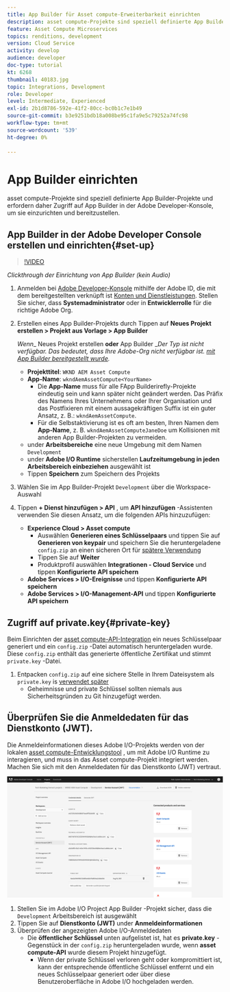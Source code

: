 ```yaml
---
title: App Builder für Asset compute-Erweiterbarkeit einrichten
description: asset compute-Projekte sind speziell definierte App Builder-Projekte und erfordern daher Zugriff auf App Builder in der Adobe Developer-Konsole, um sie einzurichten und bereitzustellen.
feature: Asset Compute Microservices
topics: renditions, development
version: Cloud Service
activity: develop
audience: developer
doc-type: tutorial
kt: 6268
thumbnail: 40183.jpg
topic: Integrations, Development
role: Developer
level: Intermediate, Experienced
exl-id: 2b1d8786-592e-41f2-80cc-bc0b1c7e1b49
source-git-commit: b3e9251bdb18a008be95c1fa9e5c79252a74fc98
workflow-type: tm+mt
source-wordcount: '539'
ht-degree: 0%

---
```


# App Builder einrichten

asset compute-Projekte sind speziell definierte App Builder-Projekte und erfordern daher Zugriff auf App Builder in der Adobe Developer-Konsole, um sie einzurichten und bereitzustellen.

## App Builder in der Adobe Developer Console erstellen und einrichten{#set-up}

>[!VIDEO](https://video.tv.adobe.com/v/40183?quality=12&learn=on)

_Clickthrough der Einrichtung von App Builder (kein Audio)_

1. Anmelden bei [Adobe Developer-Konsole](https://console.adobe.io) mithilfe der Adobe ID, die mit dem bereitgestellten verknüpft ist [Konten und Dienstleistungen](./accounts-and-services.md). Stellen Sie sicher, dass __Systemadministrator__ oder in __Entwicklerrolle__ für die richtige Adobe Org.
1. Erstellen eines App Builder-Projekts durch Tippen auf __Neues Projekt erstellen > Projekt aus Vorlage > App Builder__

   _Wenn__ Neues Projekt erstellen __oder__ App Builder __Der Typ ist nicht verfügbar. Das bedeutet, dass Ihre Adobe-Org nicht verfügbar ist. [mit App Builder bereitgestellt wurde](#request-adobe-project-app-builder)._

   + __Projekttitel__: `WKND AEM Asset Compute`
   + __App-Name__: `wkndAemAssetCompute<YourName>`
      + Die __App-Name__ muss für alle FApp Builderirefly-Projekte eindeutig sein und kann später nicht geändert werden. Das Präfix des Namens Ihres Unternehmens oder Ihrer Organisation und das Postfixieren mit einem aussagekräftigen Suffix ist ein guter Ansatz, z. B.: `wkndAemAssetCompute`.
      + Für die Selbstaktivierung ist es oft am besten, Ihren Namen dem __App-Name__, z. B. `wkndAemAssetComputeJaneDoe` um Kollisionen mit anderen App Builder-Projekten zu vermeiden.
   + under __Arbeitsbereiche__ eine neue Umgebung mit dem Namen `Development`
   + under __Adobe I/O Runtime__ sicherstellen __Laufzeitumgebung in jeden Arbeitsbereich einbeziehen__ ausgewählt ist
   + Tippen __Speichern__ zum Speichern des Projekts
1. Wählen Sie im App Builder-Projekt `Development` über die Workspace-Auswahl
1. Tippen __+ Dienst hinzufügen > API__ , um __API hinzufügen__ -Assistenten verwenden Sie diesen Ansatz, um die folgenden APIs hinzuzufügen:

   + __Experience Cloud > Asset compute__
      + Auswählen __Generieren eines Schlüsselpaars__ und tippen Sie auf __Generieren von keypair__ und speichern Sie die heruntergeladene `config.zip` an einen sicheren Ort für [spätere Verwendung](#private-key)
      + Tippen Sie auf __Weiter__
      + Produktprofil auswählen __Integrationen - Cloud Service__ und tippen __Konfigurierte API speichern__
   + __Adobe Services > I/O-Ereignisse__ und tippen __Konfigurierte API speichern__
   + __Adobe Services > I/O-Management-API__ und tippen __Konfigurierte API speichern__

## Zugriff auf private.key{#private-key}

Beim Einrichten der [asset compute-API-Integration](#set-up) ein neues Schlüsselpaar generiert und ein `config.zip` -Datei automatisch heruntergeladen wurde. Diese `config.zip` enthält das generierte öffentliche Zertifikat und stimmt `private.key` -Datei.

1. Entpacken `config.zip` auf eine sichere Stelle in Ihrem Dateisystem als `private.key` is [verwendet später](../develop/environment-variables.md)
   + Geheimnisse und private Schlüssel sollten niemals aus Sicherheitsgründen zu Git hinzugefügt werden.

## Überprüfen Sie die Anmeldedaten für das Dienstkonto (JWT).

Die Anmeldeinformationen dieses Adobe I/O-Projekts werden von der lokalen [asset compute-Entwicklungstool](../develop/development-tool.md) , um mit Adobe I/O Runtime zu interagieren, und muss in das Asset compute-Projekt integriert werden. Machen Sie sich mit den Anmeldedaten für das Dienstkonto (JWT) vertraut.

![Kontoanmeldeinformationen für Adobe Developer Service](./assets/app-builder/service-account.png)

1. Stellen Sie im Adobe I/O Project App Builder -Projekt sicher, dass die `Development` Arbeitsbereich ist ausgewählt
1. Tippen Sie auf __Dienstkonto (JWT)__ under __Anmeldeinformationen__
1. Überprüfen der angezeigten Adobe I/O-Anmeldedaten
   + Die __öffentlicher Schlüssel__ unten aufgelistet ist, hat es __private.key__ -Gegenstück in der `config.zip` heruntergeladen wurde, wenn __asset compute-API__ wurde diesem Projekt hinzugefügt.
      + Wenn der private Schlüssel verloren geht oder kompromittiert ist, kann der entsprechende öffentliche Schlüssel entfernt und ein neues Schlüsselpaar generiert oder über diese Benutzeroberfläche in Adobe I/O hochgeladen werden.
